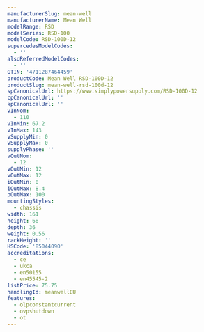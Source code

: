 ```yaml
---
manufacturerSlug: mean-well
manufacturerName: Mean Well
modelRange: RSD
modelSeries: RSD-100
modelCode: RSD-100D-12
supercedesModelCodes:
  - ''
alsoReferredModelCodes:
  - ''
GTIN: '4711287464459'
productCode: Mean Well RSD-100D-12
productSlug: mean-well-rsd-100d-12
spCanonicalUrl: https://www.simplypowersupply.com/RSD-100D-12
cpCanonicalUrl: ''
kpCanonicalUrl: ''
vInNom:
  - 110
vInMin: 67.2
vInMax: 143
vSupplyMin: 0
vSupplyMax: 0
supplyPhase: ''
vOutNom:
  - 12
vOutMin: 12
vOutMax: 12
iOutMin: 0
iOutMax: 8.4
pOutMax: 100
mountingStyles:
  - chassis
width: 161
height: 68
depth: 36
weight: 0.56
rackHeight: ''
HSCode: '85044090'
accreditations:
  - ce
  - ukca
  - en50155
  - en45545-2
listPrice: 75.75
handlingId: meanwellEU
features:
  - olpconstantcurrent
  - ovpshutdown
  - ot
---
```

